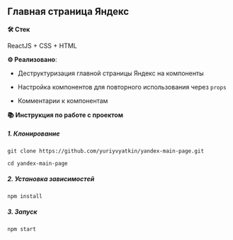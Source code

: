 ## Главная страница Яндекс

**🛠️ Стек**

ReactJS + CSS + HTML

**⚙️ Реализовано**:

  -  Деструктуризация главной страницы Яндекс на компоненты

  -  Настройка компонентов для повторного использования через `props`

  -  Комментарии к компонентам

**📚 Инструкция по работе с проектом**

##### 1. Клонирование

```
git clone https://github.com/yuriyvyatkin/yandex-main-page.git
```

```
cd yandex-main-page
```

##### 2. Установка зависимостей

```
npm install
```

##### 3. Запуск

```
npm start
```
